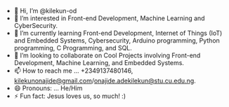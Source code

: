 - 👋 Hi, I’m @kilekun-od
- 👀 I’m interested in Front-end Development, Machine Learning and CyberSecurity.
- 🌱 I’m currently learning Front-end Development,  Internet of Things (IoT) and Embedded Systems, Cybersecurity, Arduino programming, Python programming, C Programming, and SQL.
- 💞️ I’m looking to collaborate on Cool Projects involving Front-end Development, Machine Learning, and Embedded Systems.
- 📫 How to reach me ... +2349137480146, kilekunonajide@gmail.com/onajide.adekilekun@stu.cu.edu.ng. 
- 😄 Pronouns: ... He/Him
- ⚡ Fun fact: Jesus loves us, so much! :)
